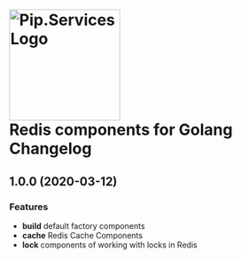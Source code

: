 # <img src="https://uploads-ssl.webflow.com/5ea5d3315186cf5ec60c3ee4/5edf1c94ce4c859f2b188094_logo.svg" alt="Pip.Services Logo" width="200"> <br/> Redis components for Golang Changelog

## <a name="1.0.0"></a> 1.0.0 (2020-03-12) 

### Features
* **build** default factory components
* **cache** Redis Cache Components
* **lock** components of working with locks in Redis

